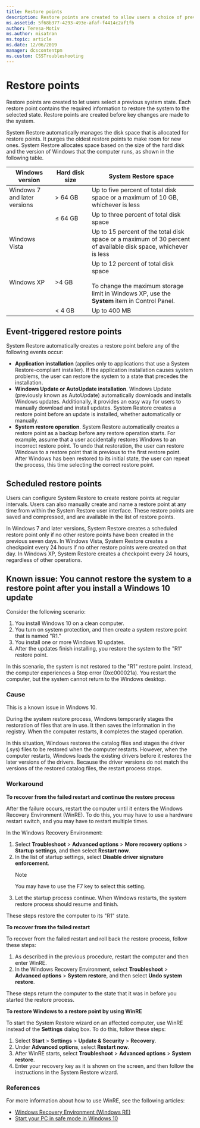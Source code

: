 ```yaml
---
title: Restore points
description: Restore points are created to allow users a choice of previous system states. Each restore point contains the necessary information needed to restore the system to the chosen state. Restore points are created before key changes are made to the system.
ms.assetid: 5f68b377-4293-493e-afaf-f4414c2af1fb
author: Teresa-Motiv
ms.author: misatran
ms.topic: article
ms.date: 12/06/2019
manager: dcscontentpm
ms.custom: CSSTroubleshooting
---
```


# Restore points

Restore points are created to let users select a previous system state. Each restore point contains the required information to restore the system to the selected state. Restore points are created before key changes are made to the system.

System Restore automatically manages the disk space that is allocated for restore points. It purges the oldest restore points to make room for new ones. System Restore allocates space based on the size of the hard disk and the version of Windows that the computer runs, as shown in the following table.

|Windows version |Hard&nbsp;disk size |System Restore space |
| --- | --- | --- |
|Windows 7 and later versions | > 64 GB |Up to five percent of total disk space or a maximum of 10 GB, whichever is less |
|  | &le; 64 GB |Up to three percent of total disk space |
|Windows Vista |  |Up to 15 percent of the total disk space or a maximum of 30 percent of available disk space, whichever is less |
|Windows XP | >4 GB |Up to 12 percent of total disk space<br /><br />To change the maximum storage limit in Windows XP, use the **System** item in Control Panel. |
|  | \< 4 GB |Up to 400 MB |

## Event-triggered restore points

System Restore automatically creates a restore point before any of the following events occur:

- **Application installation** (applies only to applications that use a System Restore-compliant installer). If the application installation causes system problems, the user can restore the system to a state that precedes the installation.
- **Windows Update or AutoUpdate installation**. Windows Update (previously known as AutoUpdate) automatically downloads and installs Windows updates. Additionally, it provides an easy way for users to manually download and install updates. System Restore creates a restore point before an update is installed, whether automatically or manually.
- **System restore operation**. System Restore automatically creates a restore point as a backup before any restore operation starts. For example, assume that a user accidentally restores Windows to an incorrect restore point. To undo that restoration, the user can restore Windows to a restore point that is previous to the first restore point. After Windows has been restored to its initial state, the user can repeat the process, this time selecting the correct restore point.

## Scheduled restore points

Users can configure System Restore to create restore points at regular intervals. Users can also manually create and name a restore point at any time from within the System Restore user interface. These restore points are saved and compressed, and are available in the list of restore points.

In Windows 7 and later versions, System Restore creates a scheduled restore point only if no other restore points have been created in the previous seven days. In Windows Vista, System Restore creates a checkpoint every 24 hours if no other restore points were created on that day. In Windows XP, System Restore creates a checkpoint every 24 hours, regardless of other operations.

## Known issue: You cannot restore the system to a restore point after you install a Windows 10 update

Consider the following scenario:

1. You install Windows 10 on a clean computer.
1. You turn on system protection, and then create a system restore point that is named "R1."
1. You install one or more Windows 10 updates.
1. After the updates finish installing, you restore the system to the "R1" restore point.

In this scenario, the system is not restored to the "R1" restore point. Instead, the computer experiences a Stop error (0xc000021a). You restart the computer, but the system cannot return to the Windows desktop.

### Cause

This is a known issue in Windows 10.

During the system restore process, Windows temporarily stages the restoration of files that are in use. It then saves the information in the registry. When the computer restarts, it completes the staged operation.

In this situation, Windows restores the catalog files and stages the driver (.sys) files to be restored when the computer restarts. However, when the computer restarts, Windows loads the existing drivers before it restores the later versions of the drivers. Because the driver versions do not match the versions of the restored catalog files, the restart process stops.

### Workaround

**To recover from the failed restart and continue the restore process**

After the failure occurs, restart the computer until it enters the Windows Recovery Environment (WinRE). To do this, you may have to use a hardware restart switch, and you may have to restart multiple times.

In the Windows Recovery Environment:

1. Select **Troubleshoot** > **Advanced options** > **More recovery options** > **Startup settings**, and then select **Restart now**.
1. In the list of startup settings, select **Disable driver signature enforcement**.
   > [!NOTE]  
   > You may have to use the F7 key to select this setting.
1. Let the startup process continue. When Windows restarts, the system restore process should resume and finish.

These steps restore the computer to its "R1" state.

**To recover from the failed restart**

To recover from the failed restart and roll back the restore process, follow these steps:

1. As described in the previous procedure, restart the computer and then enter WinRE.  
1. In the Windows Recovery Environment, select **Troubleshoot** > **Advanced options** > **System restore**, and then select **Undo system restore**.

These steps return the computer to the state that it was in before you started the restore process.

**To restore Windows to a restore point by using WinRE**

To start the System Restore wizard on an affected computer, use WinRE instead of the **Settings** dialog box. To do this, follow these steps:

1. Select **Start** > **Settings** > **Update & Security** > **Recovery**.
1. Under **Advanced options**, select **Restart now**.
1. After WinRE starts, select **Troubleshoot** > **Advanced options** > **System restore**.
1. Enter your recovery key as it is shown on the screen, and then follow the instructions in the System Restore wizard.

### References

For more information about how to use WinRE, see the following articles:

- [Windows Recovery Environment (Windows RE)](/windows-hardware/manufacture/desktop/windows-recovery-environment--windows-re--technical-reference)
- [Start your PC in safe mode in Windows 10](https://support.microsoft.com/help/12376) 